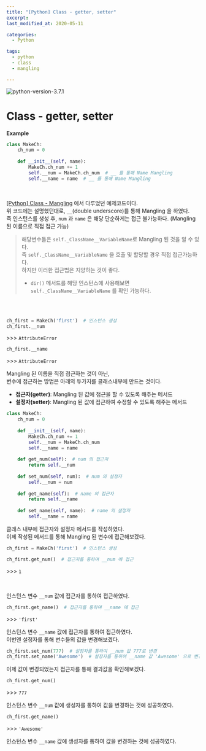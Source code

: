 ```yaml
---
title: "[Python] Class - getter, setter"
excerpt: 
last_modified_at: 2020-05-11

categories:
  - Python

tags:
  - python
  - class
  - mangling

---
```


![python-version-3.7.1](https://img.shields.io/badge/python-v3.7.1-blue.svg)

# Class - getter, setter

**Example**  

```python
class MakeCh:
    ch_num = 0
    
    def __init__(self, name):
        MakeCh.ch_num += 1
        self.__num = MakeCh.ch_num  # __ 를 통해 Name Mangling
        self.__name = name  # __ 를 통해 Name Mangling
```

<br>

[[Python] Class - Mangling](https://devbruce.github.io/python/py-30-class_mangling/) 에서 다루었던 예제코드이다.  
위 코드에는 설명했던대로, `__`(double underscore)를 통해 Mangling 을 하였다.  
즉 인스턴스를 생성 후, `num` 과 `name` 은 해당 단순하게는 접근 불가능하다. (Mangling 된 이름으로 직접 접근 가능)  

> 해당변수들은 `self._ClassName__VariableName`로 Mangling 된 것을 알 수 있다.  
> 즉 `self._ClassName__VariableName` 을 호출 및 할당할 경우 직접 접근가능하다.  
> 하지만 이러한 접근법은 지양하는 것이 좋다.  
>
> - `dir()` 메서드를 해당 인스턴스에 사용해보면 `self._ClassName__VariableName` 를 확인 가능하다.

<br><br>

```python
ch_first = MakeCh('first')  # 인스턴스 생성
ch_first.__num
```
\>\>\> `AttributeError`

```python
ch_first.__name
```
\>\>\> `AttributeError`  

Mangling 된 이름을 직접 접근하는 것이 아닌,  
변수에 접근하는 방법은 아래의 두가지를 클래스내부에 만드는 것이다.  

- **접근자(getter)**: Mangling 된 값에 접근을 할 수 있도록 해주는 메서드  
- **설정자(setter)**: Mangling 된 값에 접근하여 수정할 수 있도록 해주는 메서드  

```python
class MakeCh:
    ch_num = 0
    
    def __init__(self, name):
        MakeCh.ch_num += 1
        self.__num = MakeCh.ch_num
        self.__name = name
        
    def get_num(self):  # num 의 접근자
        return self.__num
        
    def set_num(self, num):  # num 의 설정자
        self.__num = num
        
    def get_name(self):  # name 의 접근자
        return self.__name
        
    def set_name(self, name):  # name 의 설정자
        self.__name = name
```

클래스 내부에 접근자와 설정자 메서드를 작성하였다.  
이제 작성된 메서드를 통해 Mangling 된 변수에 접근해보겠다.  

```python
ch_first = MakeCh('first')  # 인스턴스 생성
```

```python
ch_first.get_num()  # 접근자를 통하여 __num 에 접근
```
\>\>\> `1`  

<br>

인스턴스 변수 `__num` 값에 접근자를 통하여 접근하였다.

```python
ch_first.get_name()  # 접근자를 통하여 __name 에 접근
```
\>\>\> `'first'`  

인스턴스 변수 `__name` 값에 접근자를 통하여 접근하였다.  
이번엔 설정자를 통해 변수들의 값을 변경해보겠다.  

```python
ch_first.set_num(777)  # 설정자를 통하여 __num 값 777로 변경
ch_first.set_name('Awesome')  # 설정자를 통하여 __name 값 'Awesome' 으로 변경
```

이제 값이 변경되었는지 접근자를 통해 결과값을 확인해보겠다.

```python
ch_first.get_num()
```
\>\>\> `777`  

인스턴스 변수 `__num` 값에 생성자를 통하여 값을 변경하는 것에 성공하였다.

```python
ch_first.get_name()
```
\>\>\> `'Awesome'`  

인스턴스 변수 `__name` 값에 생성자를 통하여 값을 변경하는 것에 성공하였다.
